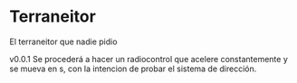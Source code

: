 # Terraneitor
 El terraneitor que nadie pidio

v0.0.1
Se procederá a hacer un radiocontrol que acelere constantemente y se mueva en s, con la intencion de probar el sistema de dirección.